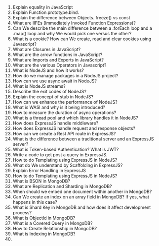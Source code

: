1. Explain equality in JavaScript
2. Explain Function.prototype.bind.
3. Explain the difference between Objects. freeze() vs const
4. What are IIFEs (Immediately Invoked Function Expressions)?
5. Can We describe the main difference between a .forEach loop and a .map() loop and why We would pick one versus the other?
6. What is a cookie? How can We create, read and clear cookies using Javascript?
7. What are Closures in JavaScript?
8. What are the arrow functions in JavaScript?
9. What are Imports and Exports in JavaScript?
10. What are the various Operators in Javascript?
11. What is NodeJS and how it works?
12. How do we manage packages in a NodeJS project?
13. How can we use async await in NodeJS?
14. What is NodeJS streams?
15. Describe the exit codes of NodeJS?
16. Explain the concept of stub in NodeJS?
17. How can we enhance the performance of NodeJS?
18. What is WASI and why is it being introduced?
19. How to measure the duration of async operations?
20. What is a thread pool and which library handles it in NodeJS?
21. How does ExpressJS handle middleware?
22. How does ExpressJS handle request and response objects?
23. How can we create a Rest API route in ExpressJS?
24. What is the difference between a traditional server and an ExpressJS server?
25. What is Token-based Authentication? What is JWT?
26. Write a code to get post a query in ExpressJS.
27. How to do Templating using ExpressJS in NodeJS?
28. What do We understand by Scaffolding in ExpressJS?
29. Explain Error Handling in ExpressJS
30. How to do Templating using ExpressJS in NodeJS?
31. What is BSON in MongoDB?
32. What are Replication and Sharding in MongoDB?
33. When should we embed one document within another in MongoDB?
34. Can We create an index on an array field in MongoDB? If yes, what happens in this case?
35. What is Shard Key in MongoDB and how does it affect development process?
36. What is ObjectId in MongoDB?
37. What is a Covered Query in MongoDB?
38. How to Create Relationship in MongoDB?
39. What is Indexing in MongoDB?
40. 
